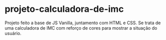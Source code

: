 # projeto-calculadora-de-imc
Projeto feito a base de JS Vanilla, juntamento com HTML e CSS. Se trata de uma calculadora de IMC com reforço de cores para mostrar a situação do usuário.

